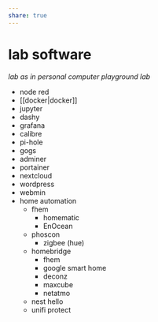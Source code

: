 ```yaml
---
share: true
---
```

# lab software

_lab as in personal computer playground lab_

* node red
* [[docker|docker]]
* jupyter
* dashy
* grafana
* calibre
* pi-hole
* gogs
* adminer
* portainer
* nextcloud
* wordpress
* webmin
* home automation
	* fhem
		* homematic
		* EnOcean
	* phoscon
		* zigbee (hue)
	* homebridge
		* fhem
		* google smart home
		* deconz
		* maxcube
		* netatmo
	* nest hello
	* unifi protect